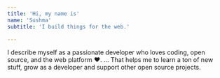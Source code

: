 ```yaml
---
title: 'Hi, my name is'
name: 'Sushma'
subtitle: 'I build things for the web.'

---
```


I describe myself as a passionate developer who loves coding, open source, and the web platform ❤️. ... That helps me to learn a ton of new stuff, grow as a developer and support other open source projects.